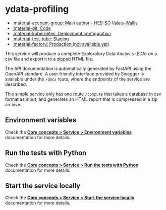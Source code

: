 # ydata-profiling

- [:material-account-group: Main author - HES-SO Valais-Wallis](https://www.hes-so.ch/swiss-ai-center/equipe)
- [:material-git: Code](https://github.com/swiss-ai-center/ydata-profiling-service/)
- [:material-kubernetes: Deployment configuration](https://github.com/swiss-ai-center/ydata-profiling-service/tree/main/kubernetes)
- [:material-test-tube: Staging](https://ydata-profiling-swiss-ai-center.kube.isc.heia-fr.ch)
- [:material-factory: Production (not available yet)](https://ydata-profiling.swiss-ai-center.ch)

This service will produce a complete Exploratory Data Analysis (EDA) on a csv file and export it to a zipped HTML file.

The API documentation is automatically generated by FastAPI using the OpenAPI
standard. A user friendly interface provided by Swagger is available under the
`/docs` route, where the endpoints of the service are described.

This simple service only has one route `/compute` that takes a database in csv format as input, and generates an HTML report that is compressed in a zip archive.

## Environment variables

Check the
[**Core concepts > Service > Environment variables**](../core-concepts/service.md#environment-variables)
documentation for more details.

## Run the tests with Python

Check the
[**Core concepts > Service > Run the tests with Python**](../core-concepts/service.md#run-the-tests-with-python)
documentation for more details.

## Start the service locally

Check the
[**Core concepts > Service > Start the service locally**](../core-concepts/service.md#start-the-service-locally)
documentation for more details.
